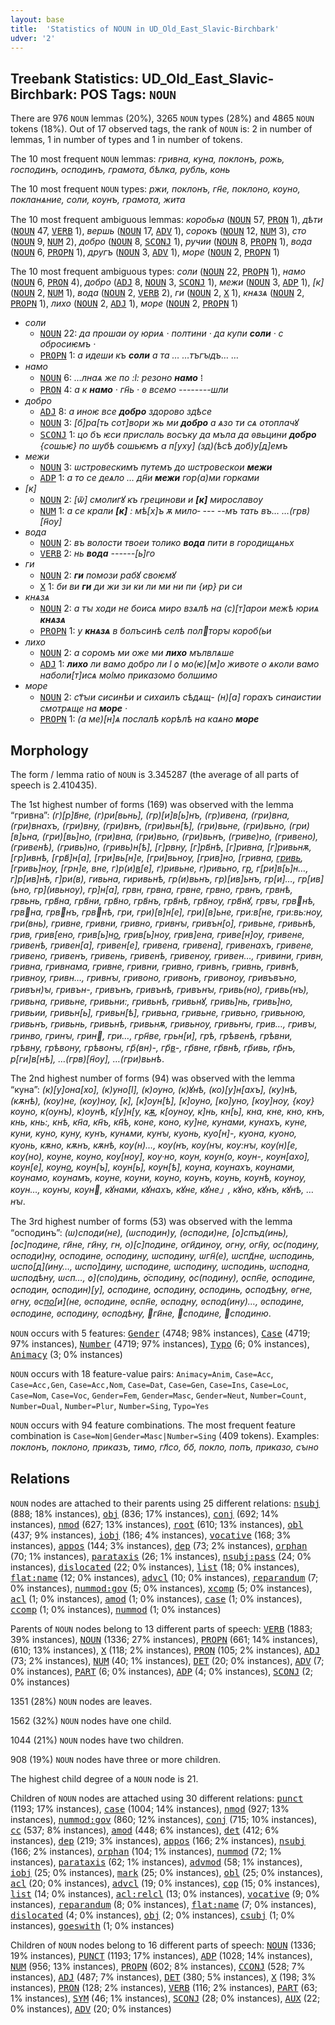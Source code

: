 ```yaml
---
layout: base
title:  'Statistics of NOUN in UD_Old_East_Slavic-Birchbark'
udver: '2'
---
```


## Treebank Statistics: UD_Old_East_Slavic-Birchbark: POS Tags: `NOUN`

There are 976 `NOUN` lemmas (20%), 3265 `NOUN` types (28%) and 4865 `NOUN` tokens (18%).
Out of 17 observed tags, the rank of `NOUN` is: 2 in number of lemmas, 1 in number of types and 1 in number of tokens.

The 10 most frequent `NOUN` lemmas: <em>гривна, куна, поклонъ, рожь, господинъ, осподинъ, грамота, бѣлка, рубль, конь</em>

The 10 most frequent `NOUN` types:  <em>ржи, поклонъ, гн҃е, поклоно, кѹно, покланѧние, соли, кѹнъ, грамота, жита</em>

The 10 most frequent ambiguous lemmas: <em>коробьꙗ</em> (<tt><a href="orv_birchbark-pos-NOUN.html">NOUN</a></tt> 57, <tt><a href="orv_birchbark-pos-PRON.html">PRON</a></tt> 1), <em>дѣти</em> (<tt><a href="orv_birchbark-pos-NOUN.html">NOUN</a></tt> 47, <tt><a href="orv_birchbark-pos-VERB.html">VERB</a></tt> 1), <em>вершь</em> (<tt><a href="orv_birchbark-pos-NOUN.html">NOUN</a></tt> 17, <tt><a href="orv_birchbark-pos-ADV.html">ADV</a></tt> 1), <em>сорокъ</em> (<tt><a href="orv_birchbark-pos-NOUN.html">NOUN</a></tt> 12, <tt><a href="orv_birchbark-pos-NUM.html">NUM</a></tt> 3), <em>сто</em> (<tt><a href="orv_birchbark-pos-NOUN.html">NOUN</a></tt> 9, <tt><a href="orv_birchbark-pos-NUM.html">NUM</a></tt> 2), <em>добро</em> (<tt><a href="orv_birchbark-pos-NOUN.html">NOUN</a></tt> 8, <tt><a href="orv_birchbark-pos-SCONJ.html">SCONJ</a></tt> 1), <em>ручии</em> (<tt><a href="orv_birchbark-pos-NOUN.html">NOUN</a></tt> 8, <tt><a href="orv_birchbark-pos-PROPN.html">PROPN</a></tt> 1), <em>вода</em> (<tt><a href="orv_birchbark-pos-NOUN.html">NOUN</a></tt> 6, <tt><a href="orv_birchbark-pos-PROPN.html">PROPN</a></tt> 1), <em>другъ</em> (<tt><a href="orv_birchbark-pos-NOUN.html">NOUN</a></tt> 3, <tt><a href="orv_birchbark-pos-ADV.html">ADV</a></tt> 1), <em>море</em> (<tt><a href="orv_birchbark-pos-NOUN.html">NOUN</a></tt> 2, <tt><a href="orv_birchbark-pos-PROPN.html">PROPN</a></tt> 1)

The 10 most frequent ambiguous types:  <em>соли</em> (<tt><a href="orv_birchbark-pos-NOUN.html">NOUN</a></tt> 22, <tt><a href="orv_birchbark-pos-PROPN.html">PROPN</a></tt> 1), <em>намо</em> (<tt><a href="orv_birchbark-pos-NOUN.html">NOUN</a></tt> 6, <tt><a href="orv_birchbark-pos-PRON.html">PRON</a></tt> 4), <em>добро</em> (<tt><a href="orv_birchbark-pos-ADJ.html">ADJ</a></tt> 8, <tt><a href="orv_birchbark-pos-NOUN.html">NOUN</a></tt> 3, <tt><a href="orv_birchbark-pos-SCONJ.html">SCONJ</a></tt> 1), <em>межи</em> (<tt><a href="orv_birchbark-pos-NOUN.html">NOUN</a></tt> 3, <tt><a href="orv_birchbark-pos-ADP.html">ADP</a></tt> 1), <em>[к]</em> (<tt><a href="orv_birchbark-pos-NOUN.html">NOUN</a></tt> 2, <tt><a href="orv_birchbark-pos-NUM.html">NUM</a></tt> 1), <em>вода</em> (<tt><a href="orv_birchbark-pos-NOUN.html">NOUN</a></tt> 2, <tt><a href="orv_birchbark-pos-VERB.html">VERB</a></tt> 2), <em>ги</em> (<tt><a href="orv_birchbark-pos-NOUN.html">NOUN</a></tt> 2, <tt><a href="orv_birchbark-pos-X.html">X</a></tt> 1), <em>кнѧзѧ</em> (<tt><a href="orv_birchbark-pos-NOUN.html">NOUN</a></tt> 2, <tt><a href="orv_birchbark-pos-PROPN.html">PROPN</a></tt> 1), <em>лихо</em> (<tt><a href="orv_birchbark-pos-NOUN.html">NOUN</a></tt> 2, <tt><a href="orv_birchbark-pos-ADJ.html">ADJ</a></tt> 1), <em>море</em> (<tt><a href="orv_birchbark-pos-NOUN.html">NOUN</a></tt> 2, <tt><a href="orv_birchbark-pos-PROPN.html">PROPN</a></tt> 1)


* <em>соли</em>
  * <tt><a href="orv_birchbark-pos-NOUN.html">NOUN</a></tt> 22: <em>да прошаи ѹ юриѧ · по<lbr/>лтини · да купи <b>соли</b> · с обросиѥмъ ·</em>
  * <tt><a href="orv_birchbark-pos-PROPN.html">PROPN</a></tt> 1: <em>а идеши къ <b>соли</b> а та … …тъгꙑдъ… …</em>
* <em>намо</em>
  * <tt><a href="orv_birchbark-pos-NOUN.html">NOUN</a></tt> 6: <em>…<lbr/>лнаѧ же по :ӏ: резоно <b>намо</b> ⁞</em>
  * <tt><a href="orv_birchbark-pos-PRON.html">PRON</a></tt> 4: <em>а к <b>намо</b> · гн҃ь · ꙩ всемо --------шли</em>
* <em>добро</em>
  * <tt><a href="orv_birchbark-pos-ADJ.html">ADJ</a></tt> 8: <em>а иноѥ все <b>добро</b> здорово здѣсе</em>
  * <tt><a href="orv_birchbark-pos-NOUN.html">NOUN</a></tt> 3: <em>[б]ра[ть сот]вори жь ми <b>добро</b> а ѧзо ти сѧ отоплачꙋ</em>
  * <tt><a href="orv_birchbark-pos-SCONJ.html">SCONJ</a></tt> 1: <em>цо бъ ѥси присла<lbr/>ль восъку да мъла д<lbr/>а ꙩвьцини <b>добро</b> {сошьѥ} по шубѣ со<lbr/>шьѥмъ а п[уху] (зд)<lbr/>(ѣсѣ доб)у[д]емъ</em>
* <em>межи</em>
  * <tt><a href="orv_birchbark-pos-NOUN.html">NOUN</a></tt> 3: <em>ѡстрове<lbr/>скимъ путемъ до ѡстровескои <b>межи</b></em>
  * <tt><a href="orv_birchbark-pos-ADP.html">ADP</a></tt> 1: <em>а то се деѧло … дн҃и <b>межи</b> гор(а)ми горками</em>
* <em>[к]</em>
  * <tt><a href="orv_birchbark-pos-NOUN.html">NOUN</a></tt> 2: <em>[ѿ] смолигꙋ къ грецинови и <b>[к]</b> мирославѹ</em>
  * <tt><a href="orv_birchbark-pos-NUM.html">NUM</a></tt> 1: <em>а се крали <b>[к]</b> : мѣ[х]ъ ѫ мило‐ --- --мъ тать въ… …(грв)[н҃ѹ]</em>
* <em>вода</em>
  * <tt><a href="orv_birchbark-pos-NOUN.html">NOUN</a></tt> 2: <em>въ волости твое<lbr/>и толико <b>вода</b> пити в городищѧньх</em>
  * <tt><a href="orv_birchbark-pos-VERB.html">VERB</a></tt> 2: <em>нь <b>вода</b> ------[ь]го</em>
* <em>ги</em>
  * <tt><a href="orv_birchbark-pos-NOUN.html">NOUN</a></tt> 2: <em><b>ги</b> помози рабꙋ своѥмꙋ</em>
  * <tt><a href="orv_birchbark-pos-X.html">X</a></tt> 1: <em>би ви <b>ги</b> ди жи зи ки ли ми ни пи {ир} ри си</em>
* <em>кнѧзѧ</em>
  * <tt><a href="orv_birchbark-pos-NOUN.html">NOUN</a></tt> 2: <em>а тꙑ ходи не боисѧ миро взѧлѣ на (с)[т]арои межѣ юриѧ <b>кнѧзѧ</b></em>
  * <tt><a href="orv_birchbark-pos-PROPN.html">PROPN</a></tt> 1: <em>у <b>кнѧзѧ</b> в болъсинѣ селѣ полторꙑ короб(ьи</em>
* <em>лихо</em>
  * <tt><a href="orv_birchbark-pos-NOUN.html">NOUN</a></tt> 2: <em>а соромъ ми оже ми <b>лихо</b> мълвлѧше</em>
  * <tt><a href="orv_birchbark-pos-ADJ.html">ADJ</a></tt> 1: <em><b>лихо</b> ли вамо добро ли ӏ ѻ мо<lbr/>(ѥ)[м]о животе о ѧколи вамо наболи<lbr/>[т]исѧ моӏмо приказомо болшимо</em>
* <em>море</em>
  * <tt><a href="orv_birchbark-pos-NOUN.html">NOUN</a></tt> 2: <em>ст҃ꙑи сисинѣи и сихаилъ сѣдѧщ- (н)[а] горахъ си<lbr/>наистии смотрѧще на <b>море</b> ·</em>
  * <tt><a href="orv_birchbark-pos-PROPN.html">PROPN</a></tt> 1: <em>(а ме)[н]ѧ послалѣ корѣлѣ на каѧно <b>море</b></em>

## Morphology

The form / lemma ratio of `NOUN` is 3.345287 (the average of all parts of speech is 2.410435).

The 1st highest number of forms (169) was observed with the lemma “гривна”: <em>(г)[р]в҃не, (г)ри[вьнь], (гр)[и]в[ь]нъ, (гр)ивена, (гри)<lbr/>вна, (гри)<lbr/>внахъ, (гри)<lbr/>вну, (гри)<lbr/>внъ, (гри)<lbr/>вьн[ѣ], (гри)<lbr/>вьне, (гри)<lbr/>вьно, (гри)[в]ьна, (гри)[вь]но, (гри)вна, (гри)вьно, (гри)вьнъ, (гриве)но, (гривено), (гривенѣ), (гривь)<lbr/>но, (гривь)н[ѣ], [г]рвну, [г]рв҃нѣ, [г]ривна, [г]ривьнѫ, [гр]ивнѣ, [грв҃]н[а], [гри]вь<lbr/>[н]е, [гри]вьнѹ, [грив]но, [гривна, [гривь](не), [гривь]нѹ, [грн]е, вне, г)р(и)[в](ен)[е], г)ривьне, г)ривьно, г[р](ивьнъ), г[ри]в[ь]н…, г]р[ив]нѣ, г]ри(в), гивьна, гиривьнѣ, гр(и)вьнъ, гр)[ив]ьнъ, гр[и]…, гр[ив](ьно, гр](ивьнѹ), гр]н[а], грвн, грвна, грвне, грвно, грвнъ, грвнѣ, грвьнь, грв҃на, грв҃ни, грв҃но, грв҃нъ, грв҃нѣ, грв҃нѹ, грв҃нꙋ, грвꙑ, грвнѣ, грвна, грвнъ, грвнѣ, гри, гри)[в]н[е], гри)[в]ьне, гри:в[не, гри:вь:нѹ, гри<lbr/>(внь), гри<lbr/>вне, гри<lbr/>вни, гри<lbr/>вно, гри<lbr/>внꙑ, гри<lbr/>вън[о], гри<lbr/>вьне, гри<lbr/>вьнѣ, грив, грив[ено, грив[ь]н[о](у), грив[ь]нѹ, грив]ена, гриве<lbr/>[н]ѹ, гриве<lbr/>не, гриве<lbr/>нѣ, гривен[а], гривен[е], гривена, гривена], гривенахъ, гривене, гривено, гривенъ, гривень, гривенѣ, гривенѹ, гривен…, гривини, гривн, гривна, гривна<lbr/>ма, гривне, гривни, гривно, гривнъ, гривнь, гривнѣ, гривнѹ, гривн…, гривнꙑ, гривоно, гривонъ, гривонѹ, гривъ<lbr/>въно, гривън)ꙑ, гривън-, гривънъ, гривънѣ, гривънꙑ, гривь<lbr/>(но), гривь<lbr/>(нъ), гривь<lbr/>на, гривь<lbr/>не, гривь<lbr/>ни:, гривь<lbr/>нѣ, гривь<lbr/>нꙋ, гривь]<lbr/>нь, гривь]но, гривьии, гривьн[ь], гривьн[ѣ], гривьна, гривьне, гривьно, гривьною, гривьнъ, гривьнь, гривьнѣ, гривьнѫ, гривьнѹ, гривьнꙑ, грив…, гривꙑ, гринво, гринꙑ, грин, гри…, грн҃ве, грьн[и], грѣ, грѣвенѣ, грѣвни, грѣвну, грѣвону, грѣвонꙑ, гр҃(вн)-, гр҃[в](н)-, гр҃вне, гр҃внѣ, гр҃ивь, гр҃нъ, р[ги]в[нѣ], …(грв)[н҃ѹ], …(гри)вьнѣ</em>.

The 2nd highest number of forms (94) was observed with the lemma “куна”: <em>(к)[у]она[хо], (к)уно[ӏ], (к)ѹно, (к)ꙋнѣ, (ко)[у]н[ахъ], (ку)<lbr/>нѣ, (кѫнѣ), (кѹ)не, (кѹ)нѹ, [к], [к]ѹн[ѣ], [к]ѹно, [ко]уно, [кѹ]нѹ, {кѹ}кѹно, к(ѹнъ), к)ѹнѣ, к[у]н[у, к[ѫ](на), к[ѹнѹ, к]нь, кн[ь], кна, кне, кно, кнъ, кнь, кнь:, кнѣ, кн҃а, кн҃ъ, кн҃ѣ, коне, коно, ку]не, кунами, кунахъ, куне, куни, куно, куну, кунъ, кунѧми, кунꙑ, куо<lbr/>нь, куо[н]-, куона, куоно, куонь, кѫно, кѫнъ, кѫнѣ, кѹ(н)…, кѹ(нъ, кѹ(нꙑ, кѹ:нꙑ, кѹ<lbr/>(н)[е, кѹ<lbr/>(но), кѹ<lbr/>не, кѹ<lbr/>но, кѹ[нѹ], кѹ·но, кѹн, кѹн(о, кѹн-, кѹн[ахо], кѹн[е], кѹн[о](у), кѹн[ъ], кѹн[ь], кѹн[ѣ], кѹна, кѹна<lbr/>хъ, кѹнами, кѹнамо, кѹнамъ, кѹне, кѹни, кѹно, кѹнъ, кѹнь, кѹнѣ, кѹнѹ, кѹн…, кѹнꙑ, кѹн, кꙋнами, кꙋнахъ, кꙋне, кꙋне」, кꙋно, кꙋнъ, кꙋнѣ, …нꙑ</em>.

The 3rd highest number of forms (53) was observed with the lemma “осподинъ”: <em>(ѡ)споди(не), (ѡсподин)у, (ꙩсподи)<lbr/>не, [ѻ]спъд<lbr/>(инь), [ѻс]подине, ги҃<lbr/>не, ги҃ну, гн, о)[с]поди<lbr/>не, оги҃динѹ, огну, огн҃у, ос(подину, осподи)<lbr/>ну, осподине, осподину, ѡ<lbr/>сподину, ѡгн҃(е), ѡспд҃не, ѡспо<lbr/>динь, ѡспо[д](ину…, ѡспо]дину, ѡсподине, ѡсподину, ѡсподинь, ѡсподна, ѡсподѣну, ѡсп…, ѻ](спо)<lbr/>динь, ѻ̈сподину, ѻс(подину), ѻспн҃е, ѻспо<lbr/>дине, ѻсподин, ѻсподин)[у], ѻсподине, ѻсподину, ѻсподинь, ѻсподѣну, ꙩгне, ꙩгну, ꙩс[по](д)[и](не, ꙩсп<lbr/>одине, ꙩспн҃е, ꙩспо[д](ѣ)ну, ꙩспод(ину)…, ꙩсподи<lbr/>не, ꙩсподине, ꙩсподину, ꙩсподѣну, ги҃не, сподине, сподиню</em>.

`NOUN` occurs with 5 features: <tt><a href="orv_birchbark-feat-Gender.html">Gender</a></tt> (4748; 98% instances), <tt><a href="orv_birchbark-feat-Case.html">Case</a></tt> (4719; 97% instances), <tt><a href="orv_birchbark-feat-Number.html">Number</a></tt> (4719; 97% instances), <tt><a href="orv_birchbark-feat-Typo.html">Typo</a></tt> (6; 0% instances), <tt><a href="orv_birchbark-feat-Animacy.html">Animacy</a></tt> (3; 0% instances)

`NOUN` occurs with 18 feature-value pairs: `Animacy=Anim`, `Case=Acc`, `Case=Acc,Gen`, `Case=Acc,Nom`, `Case=Dat`, `Case=Gen`, `Case=Ins`, `Case=Loc`, `Case=Nom`, `Case=Voc`, `Gender=Fem`, `Gender=Masc`, `Gender=Neut`, `Number=Count`, `Number=Dual`, `Number=Plur`, `Number=Sing`, `Typo=Yes`

`NOUN` occurs with 94 feature combinations.
The most frequent feature combination is `Case=Nom|Gender=Masc|Number=Sing` (409 tokens).
Examples: <em>поклонъ, поклоно, приказъ, тимо, гл҃со, бо҃, покло, попъ, приказо, сꙑно</em>


## Relations

`NOUN` nodes are attached to their parents using 25 different relations: <tt><a href="orv_birchbark-dep-nsubj.html">nsubj</a></tt> (888; 18% instances), <tt><a href="orv_birchbark-dep-obj.html">obj</a></tt> (836; 17% instances), <tt><a href="orv_birchbark-dep-conj.html">conj</a></tt> (692; 14% instances), <tt><a href="orv_birchbark-dep-nmod.html">nmod</a></tt> (627; 13% instances), <tt><a href="orv_birchbark-dep-root.html">root</a></tt> (610; 13% instances), <tt><a href="orv_birchbark-dep-obl.html">obl</a></tt> (437; 9% instances), <tt><a href="orv_birchbark-dep-iobj.html">iobj</a></tt> (186; 4% instances), <tt><a href="orv_birchbark-dep-vocative.html">vocative</a></tt> (168; 3% instances), <tt><a href="orv_birchbark-dep-appos.html">appos</a></tt> (144; 3% instances), <tt><a href="orv_birchbark-dep-dep.html">dep</a></tt> (73; 2% instances), <tt><a href="orv_birchbark-dep-orphan.html">orphan</a></tt> (70; 1% instances), <tt><a href="orv_birchbark-dep-parataxis.html">parataxis</a></tt> (26; 1% instances), <tt><a href="orv_birchbark-dep-nsubj-pass.html">nsubj:pass</a></tt> (24; 0% instances), <tt><a href="orv_birchbark-dep-dislocated.html">dislocated</a></tt> (22; 0% instances), <tt><a href="orv_birchbark-dep-list.html">list</a></tt> (18; 0% instances), <tt><a href="orv_birchbark-dep-flat-name.html">flat:name</a></tt> (12; 0% instances), <tt><a href="orv_birchbark-dep-advcl.html">advcl</a></tt> (10; 0% instances), <tt><a href="orv_birchbark-dep-reparandum.html">reparandum</a></tt> (7; 0% instances), <tt><a href="orv_birchbark-dep-nummod-gov.html">nummod:gov</a></tt> (5; 0% instances), <tt><a href="orv_birchbark-dep-xcomp.html">xcomp</a></tt> (5; 0% instances), <tt><a href="orv_birchbark-dep-acl.html">acl</a></tt> (1; 0% instances), <tt><a href="orv_birchbark-dep-amod.html">amod</a></tt> (1; 0% instances), <tt><a href="orv_birchbark-dep-case.html">case</a></tt> (1; 0% instances), <tt><a href="orv_birchbark-dep-ccomp.html">ccomp</a></tt> (1; 0% instances), <tt><a href="orv_birchbark-dep-nummod.html">nummod</a></tt> (1; 0% instances)

Parents of `NOUN` nodes belong to 13 different parts of speech: <tt><a href="orv_birchbark-pos-VERB.html">VERB</a></tt> (1883; 39% instances), <tt><a href="orv_birchbark-pos-NOUN.html">NOUN</a></tt> (1336; 27% instances), <tt><a href="orv_birchbark-pos-PROPN.html">PROPN</a></tt> (661; 14% instances),  (610; 13% instances), <tt><a href="orv_birchbark-pos-X.html">X</a></tt> (118; 2% instances), <tt><a href="orv_birchbark-pos-PRON.html">PRON</a></tt> (105; 2% instances), <tt><a href="orv_birchbark-pos-ADJ.html">ADJ</a></tt> (73; 2% instances), <tt><a href="orv_birchbark-pos-NUM.html">NUM</a></tt> (40; 1% instances), <tt><a href="orv_birchbark-pos-DET.html">DET</a></tt> (20; 0% instances), <tt><a href="orv_birchbark-pos-ADV.html">ADV</a></tt> (7; 0% instances), <tt><a href="orv_birchbark-pos-PART.html">PART</a></tt> (6; 0% instances), <tt><a href="orv_birchbark-pos-ADP.html">ADP</a></tt> (4; 0% instances), <tt><a href="orv_birchbark-pos-SCONJ.html">SCONJ</a></tt> (2; 0% instances)

1351 (28%) `NOUN` nodes are leaves.

1562 (32%) `NOUN` nodes have one child.

1044 (21%) `NOUN` nodes have two children.

908 (19%) `NOUN` nodes have three or more children.

The highest child degree of a `NOUN` node is 21.

Children of `NOUN` nodes are attached using 30 different relations: <tt><a href="orv_birchbark-dep-punct.html">punct</a></tt> (1193; 17% instances), <tt><a href="orv_birchbark-dep-case.html">case</a></tt> (1004; 14% instances), <tt><a href="orv_birchbark-dep-nmod.html">nmod</a></tt> (927; 13% instances), <tt><a href="orv_birchbark-dep-nummod-gov.html">nummod:gov</a></tt> (860; 12% instances), <tt><a href="orv_birchbark-dep-conj.html">conj</a></tt> (715; 10% instances), <tt><a href="orv_birchbark-dep-cc.html">cc</a></tt> (537; 8% instances), <tt><a href="orv_birchbark-dep-amod.html">amod</a></tt> (448; 6% instances), <tt><a href="orv_birchbark-dep-det.html">det</a></tt> (412; 6% instances), <tt><a href="orv_birchbark-dep-dep.html">dep</a></tt> (219; 3% instances), <tt><a href="orv_birchbark-dep-appos.html">appos</a></tt> (166; 2% instances), <tt><a href="orv_birchbark-dep-nsubj.html">nsubj</a></tt> (166; 2% instances), <tt><a href="orv_birchbark-dep-orphan.html">orphan</a></tt> (104; 1% instances), <tt><a href="orv_birchbark-dep-nummod.html">nummod</a></tt> (72; 1% instances), <tt><a href="orv_birchbark-dep-parataxis.html">parataxis</a></tt> (62; 1% instances), <tt><a href="orv_birchbark-dep-advmod.html">advmod</a></tt> (58; 1% instances), <tt><a href="orv_birchbark-dep-iobj.html">iobj</a></tt> (25; 0% instances), <tt><a href="orv_birchbark-dep-mark.html">mark</a></tt> (25; 0% instances), <tt><a href="orv_birchbark-dep-obl.html">obl</a></tt> (25; 0% instances), <tt><a href="orv_birchbark-dep-acl.html">acl</a></tt> (20; 0% instances), <tt><a href="orv_birchbark-dep-advcl.html">advcl</a></tt> (19; 0% instances), <tt><a href="orv_birchbark-dep-cop.html">cop</a></tt> (15; 0% instances), <tt><a href="orv_birchbark-dep-list.html">list</a></tt> (14; 0% instances), <tt><a href="orv_birchbark-dep-acl-relcl.html">acl:relcl</a></tt> (13; 0% instances), <tt><a href="orv_birchbark-dep-vocative.html">vocative</a></tt> (9; 0% instances), <tt><a href="orv_birchbark-dep-reparandum.html">reparandum</a></tt> (8; 0% instances), <tt><a href="orv_birchbark-dep-flat-name.html">flat:name</a></tt> (7; 0% instances), <tt><a href="orv_birchbark-dep-dislocated.html">dislocated</a></tt> (4; 0% instances), <tt><a href="orv_birchbark-dep-obj.html">obj</a></tt> (2; 0% instances), <tt><a href="orv_birchbark-dep-csubj.html">csubj</a></tt> (1; 0% instances), <tt><a href="orv_birchbark-dep-goeswith.html">goeswith</a></tt> (1; 0% instances)

Children of `NOUN` nodes belong to 16 different parts of speech: <tt><a href="orv_birchbark-pos-NOUN.html">NOUN</a></tt> (1336; 19% instances), <tt><a href="orv_birchbark-pos-PUNCT.html">PUNCT</a></tt> (1193; 17% instances), <tt><a href="orv_birchbark-pos-ADP.html">ADP</a></tt> (1028; 14% instances), <tt><a href="orv_birchbark-pos-NUM.html">NUM</a></tt> (956; 13% instances), <tt><a href="orv_birchbark-pos-PROPN.html">PROPN</a></tt> (602; 8% instances), <tt><a href="orv_birchbark-pos-CCONJ.html">CCONJ</a></tt> (528; 7% instances), <tt><a href="orv_birchbark-pos-ADJ.html">ADJ</a></tt> (487; 7% instances), <tt><a href="orv_birchbark-pos-DET.html">DET</a></tt> (380; 5% instances), <tt><a href="orv_birchbark-pos-X.html">X</a></tt> (198; 3% instances), <tt><a href="orv_birchbark-pos-PRON.html">PRON</a></tt> (128; 2% instances), <tt><a href="orv_birchbark-pos-VERB.html">VERB</a></tt> (116; 2% instances), <tt><a href="orv_birchbark-pos-PART.html">PART</a></tt> (63; 1% instances), <tt><a href="orv_birchbark-pos-SYM.html">SYM</a></tt> (46; 1% instances), <tt><a href="orv_birchbark-pos-SCONJ.html">SCONJ</a></tt> (28; 0% instances), <tt><a href="orv_birchbark-pos-AUX.html">AUX</a></tt> (22; 0% instances), <tt><a href="orv_birchbark-pos-ADV.html">ADV</a></tt> (20; 0% instances)


